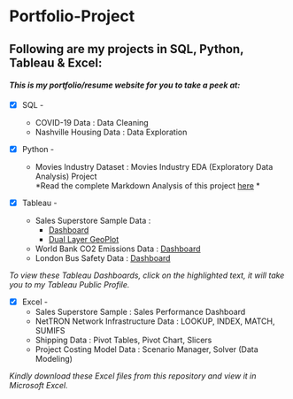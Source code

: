# Portfolio-Project
## Following are my projects in SQL, Python, Tableau & Excel: <br />
#### *This is my portfolio/resume website for you to take a peek at:* <br />
- [x] SQL - 
  - COVID-19 Data : Data Cleaning <br />
  - Nashville Housing Data : Data Exploration <br />

- [x] Python - 
  - Movies Industry Dataset : Movies Industry EDA (Exploratory Data Analysis) Project <br />
*Read the complete Markdown Analysis of this project [here](https://github.com/PriyankaJhaTheAnalyst/Python_MoviesIndustry_EDA/blob/main/README.md) *

- [x] Tableau - 
  - Sales Superstore Sample Data : 
    - [Dashboard](https://public.tableau.com/views/Dashboard_16172633718000/CustomerDashboard?:language=en-GB&:display_count=n&:origin=viz_share_link) <br />
    - [Dual Layer GeoPlot](https://public.tableau.com/views/Week4Assignment_16171031144630/DualLayerChart?:language=en-GB&:display_count=n&:origin=viz_share_link) <br />
  - World Bank CO2 Emissions Data : [Dashboard](https://public.tableau.com/views/WorldBankCo2Emissions_16149182681650/Dashboard1?:language=en-GB&:display_count=n&:origin=viz_share_link) <br />
  - London Bus Safety Data : [Dashboard](https://public.tableau.com/views/TableauCertificationCourse2/ChartsDashboard?:language=en-GB&:display_count=n&:origin=viz_share_link) <br /> 

*To view these Tableau Dashboards, click on the highlighted text, it will take you to my Tableau Public Profile.*

- [x] Excel - 
  - Sales Superstore Sample : Sales Performance Dashboard <br />
  - NetTRON Network Infrastructure Data : LOOKUP, INDEX, MATCH, SUMIFS <br />
  - Shipping Data : Pivot Tables, Pivot Chart, Slicers <br />
  - Project Costing Model Data : Scenario Manager, Solver (Data Modeling)

*Kindly download these Excel files from this repository and view it in Microsoft Excel.*
